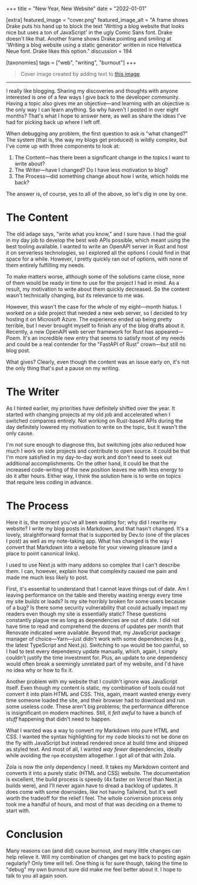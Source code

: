 +++
title = "New Year, New Website"
date = "2022-01-01"

[extra]
featured_image = "cover.png"
featured_image_alt = "A frame shows Drake puts his hand up to block the text 'Writing a blog website that looks nice but uses a ton of JavaScript' in the ugly Comic Sans font. Drake doesn't like that. Another frame shows Drake pointing and smiling at 'Writing a blog website using a static generator' written in nice Helvetica Neue font. Drake likes this option."
discussion = 194

[taxonomies]
tags = ["web", "writing", "burnout"]
+++

> Cover image created by adding text to [this image](https://i.redd.it/4wmp5smh0ld41.jpg).

---

I really like blogging. Sharing my discoveries and thoughts with anyone interested is one of a few ways I give back to the developer community. Having a topic also gives me an objective—and learning with an objective is the only way I can learn anything. So why haven't I posted in over eight months? That's what I hope to answer here, as well as share the ideas I've had for picking back up where I left off.

When debugging any problem, the first question to ask is "what changed?" The system (that is, the way my blogs get produced) is wildly complex, but I've come up with three components to look at:

1. The Content—has there been a significant change in the topics I want to write about?
2. The Writer—have I changed? Do I have less motivation to blog?
3. The Process—did something change about how I write, which holds me back?

The answer is, of course, yes to all of the above, so let's dig in one by one.

# The Content

The old adage says, "write what you know," and I sure have. I had the goal in my day job to develop the best web APIs possible, which meant using the best tooling available. I wanted to write an OpenAPI server in Rust and host it on serverless technologies, so I explored all the options I could find in that space for a while. However, I pretty quickly ran out of options, with none of them entirely fulfilling my needs. 

To make matters worse, although some of the solutions came close, none of them would be ready in time to use for the project I had in mind. As a result, my motivation to write about them quickly decreased. So the content wasn't technically changing, but its relevance to me was.

However, this wasn't the case for the whole of my eight—month hiatus. I worked on a side project that needed a new web server, so I decided to try hosting it on Microsoft Azure. The experience ended up being pretty terrible, but I never brought myself to finish any of the blog drafts about it. Recently, a new OpenAPI web server framework for Rust has appeared—Poem. It's an incredible new entry that seems to satisfy most of my needs and could be a real contender for the "FastAPI of Rust" crown—but still no blog post.

What gives? Clearly, even though the content was an issue early on, it's not the only thing that's put a pause on my writing.

# The Writer

As I hinted earlier, my priorities have definitely shifted over the year. It started with changing projects at my old job and accelerated when I switched companies entirely. Not working on Rust-based APIs during the day definitely lowered my motivation to write on the topic, but it wasn't the only cause.

I'm not sure enough to diagnose this, but switching jobs also reduced how much I work on side projects and contribute to open source. It could be that I'm more satisfied in my day-to-day work and don't need to seek out additional accomplishments. On the other hand, it could be that the increased code-writing of the new position leaves me with less energy to do it after hours. Either way, I think the solution here is to write on topics that require less coding in advance.

# The Process

Here it is, the moment you've all been waiting for; why did I rewrite my website? I write my blog posts in Markdown, and that hasn't changed. It's a lovely, straightforward format that is supported by Dev.to (one of the places I post) as well as my note-taking app. What has changed is the way I convert that Markdown into a website for your viewing pleasure (and a place to point canonical links).

I used to use Next.js with many addons so complex that I can't describe them. I can, however, explain how that complexity caused me pain and made me much less likely to post.

First, it's essential to understand that I cannot leave things out of date. Am I leaving performance on the table and thereby wasting energy every time my site builds or loads? Is my site horribly broken for some users because of a bug? Is there some security vulnerability that could actually impact my readers even though my site is essentially static? These questions constantly plague me as long as dependencies are out of date. I did not have time to read and comprehend the dozens of updates per month that Renovate indicated were available. Beyond that, my JavaScript package manager of choice—Yarn—just didn't work with some dependencies (e.g., the latest TypeScript and Next.js). Switching to `npm` would be too painful, so I had to test every dependency update manually, which, again, I simply couldn't justify the time investment for. Plus, an update to one dependency would often break a seemingly unrelated part of my website, and I'd have no idea why or how to fix it.

Another problem with my website that I couldn't ignore was JavaScript itself. Even though my content is static, my combination of tools could not convert it into plain HTML and CSS. This, again, meant wasted energy every time someone loaded the site, and their browser had to download and run some useless code. These aren't big problems; the performance difference is insignificant on modern machines. Still, it _felt awful_ to have a bunch of _stuff_ happening that didn't need to happen.

What I wanted was a way to convert my Markdown into pure HTML and CSS. I wanted the syntax highlighting for my code blocks to not be done on the fly with JavaScript but instead rendered once at build time and shipped as styled text. And most of all, I wanted _way fewer_ dependencies, ideally while avoiding the `npm` ecosystem altogether. I got all of that with Zola.

Zola is now the only dependency I need. It takes my Markdown content and converts it into a purely static (HTML and CSS) website. The documentation is excellent, the build process is speedy (4x faster on Vercel than Next.js builds were), and I'll never again have to dread a backlog of updates. It does come with some downsides, like not having Tailwind, but it's well worth the tradeoff for the relief I feel. The whole conversion process only took me a handful of hours, and most of that was deciding on a theme to start with.

# Conclusion

Many reasons can (and did) cause burnout, and many little changes can help relieve it. Will my combination of changes get me back to posting again regularly? Only time will tell. One thing is for sure though, taking the time to "debug" my own burnout sure did make me feel better about it. I hope to talk to you all again soon.
